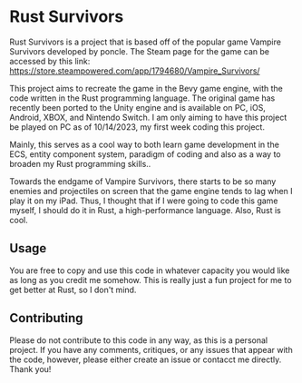 # Rust Survivors

Rust Survivors is a project that is based off of the popular game Vampire Survivors developed by poncle. The Steam page for the game can be accessed by this link: https://store.steampowered.com/app/1794680/Vampire_Survivors/

This project aims to recreate the game in the Bevy game engine, with the code written in the Rust programming language. The original game has recently been ported to the Unity engine and is available on PC, iOS, Android, XBOX, and Nintendo Switch.
I am only aiming to have this project be played on PC as of 10/14/2023, my first week coding this project.

Mainly, this serves as a cool way to both learn game development in the ECS, entity component system, paradigm of coding and also as a way to broaden my Rust programming skills..

Towards the endgame of Vampire Survivors, there starts to be so many enemies and projectiles on screen that the game engine tends to lag when I play it on my iPad.
Thus, I thought that if I were going to code this game myself, I should do it in Rust, a high-performance language. Also, Rust is cool.

## Usage

You are free to copy and use this code in whatever capacity you would like as long as you credit me somehow. This is really just a fun project for me to get better at Rust, so I don't mind.

## Contributing

Please do not contribute to this code in any way, as this is a personal project. If you have any comments, critiques, or any issues that appear with the code, however, please either create an issue or contacct me directly. Thank you!